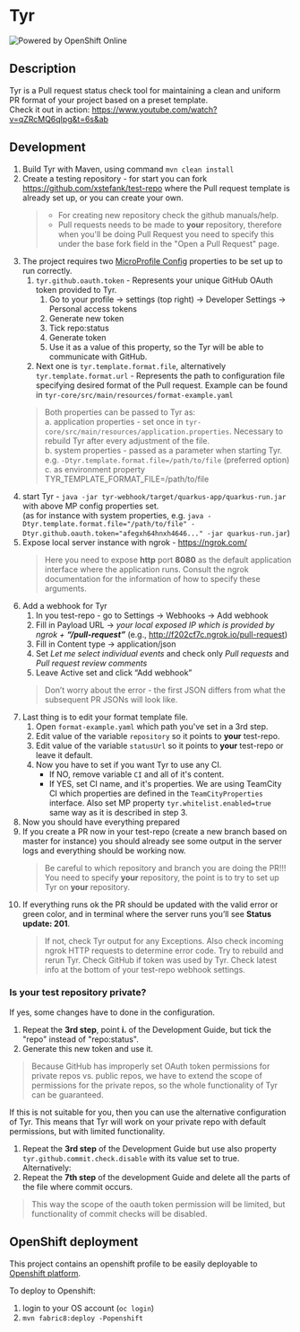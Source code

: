 # Tyr 

![Powered by OpenShift Online](https://www.openshift.com/images/logos/powered_by_openshift.png)

## Description 

Tyr is a Pull request status check tool for maintaining a clean and uniform PR format of your project based on a preset template.\
Check it out in action: https://www.youtube.com/watch?v=qZRcMQ6qIpg&t=6s&ab

## Development

1. Build Tyr with Maven, using command `mvn clean install`
1. Create a testing repository - for start you can fork 
https://github.com/xstefank/test-repo where the Pull request template is already set up, or 
you can create your own.
    > - For creating new repository check the github manuals/help.
    > - Pull requests needs to be made to **your** repository, therefore when you'll be doing Pull Request you need to specify this 
    under the base fork field in the "Open a Pull Request" page.
1. The project requires two [MicroProfile Config](https://github.com/eclipse/microprofile-config/blob/master/spec/src/main/asciidoc/microprofile-config-spec.asciidoc) properties to be set up to run correctly.  
    1. `tyr.github.oauth.token` - Represents your unique GitHub OAuth token provided to Tyr.  
        1. Go to your profile -> settings (top right) -> Developer Settings -> Personal access tokens  
        1. Generate new token
        1. Tick repo:status
        1. Generate token
        1. Use it as a value of this property, so the Tyr will be able to communicate with GitHub.
   2. Next one is `tyr.template.format.file`, alternatively `tyr.template.format.url` - Represents the path to configuration file specifying desired format of the Pull request. Example can be found in `tyr-core/src/main/resources/format-example.yaml`
    > Both properties can be passed to Tyr as:\
        a. application properties - set once in `tyr-core/src/main/resources/application.properties`. Necessary to rebuild Tyr after every adjustment of the file.\
        b. system properties - passed as a parameter when starting Tyr. e.g. `-Dtyr.template.format.file=/path/to/file` (preferred option)\
        c. as environment property TYR_TEMPLATE_FORMAT_FILE=/path/to/file
1. start Tyr - `java -jar tyr-webhook/target/quarkus-app/quarkus-run.jar
   ` with above MP config properties set.\
   (as for instance with system properties, e.g. `java -Dtyr.template.format.file="/path/to/file" -Dtyr.github.oauth.token="afegxh64hnxh4646..." -jar quarkus-run.jar`)
1. Expose local server instance with ngrok - https://ngrok.com/
    > Here you need to expose **http** port **8080** as the default application
    interface where the application runs. Consult the ngrok documentation for the
    information of how to specify these arguments.
1. Add a webhook for Tyr
    1. In you test-repo - go to Settings -> Webhooks -> Add webhook
    1. Fill in Payload URL -> *your local exposed IP which is provided by 
    ngrok + **“/pull-request”*** (e.g., http://f202cf7c.ngrok.io/pull-request)
    1. Fill in Content type -> application/json
    1. Set *Let me select individual events* and check only *Pull requests* 
    and *Pull request review comments*
    1. Leave Active set and click “Add webhook”
    > Don’t worry about the error - the first JSON differs from what the 
    subsequent PR JSONs will look like.
1. Last thing is to edit your format template file.  
    1. Open `format-example.yaml` which path you've set in a 3rd step.
    1. Edit value of the variable `repository` so it points to __your__ test-repo.
    1. Edit value of the variable `statusUrl` so it points to __your__ test-repo or leave it default.
    1. Now you have to set if you want Tyr to use any CI. 
       * If NO, remove variable `CI` and all of it's content.
       * If YES, set CI name, and it's properties. We are using TeamCity CI which properties are defined in the `TeamCityProperties` interface. Also set MP property `tyr.whitelist.enabled=true` same way as it is described in step 3.
1. Now you should have everything prepared
1. If you create a PR now in your test-repo (create a new branch based on master for instance) 
you should already see some output in the server logs and everything should be working now.
    > Be careful to which repository and branch you are doing the PR!!! 
    You need to specify **your** repository, the point is to try to set up Tyr 
    on **your** repository.
1. If everything runs ok the PR should be updated with the valid error or 
green color, and in terminal where the server runs you’ll see
**Status update: 201**. 
   > If not, check Tyr output for any Exceptions. Also check incoming ngrok HTTP requests to determine error code. Try to rebuild and rerun Tyr. Check GitHub if token was used by Tyr. Check latest info at the bottom of your test-repo webhook settings.

### Is your test repository private?
If yes, some changes have to done in the configuration.  

1. Repeat the **3rd step**, point **i.** of the Development Guide, but tick the "repo" instead of "repo:status".
1. Generate this new token and use it.
> Because GitHub has improperly set OAuth token permissions for private repos vs. public repos, we have to extend the scope of permissions for the private repos, so the whole functionality of Tyr can be guaranteed.

If this is not suitable for you, then you can use the alternative configuration of Tyr. 
This means that Tyr will work on your private repo with default permissions, but with limited functionality.

1. Repeat the **3rd step** of the Development Guide but use also property `tyr.github.commit.check.disable` with its value set to true.   
Alternatively:
1. Repeat the **7th step** of the development Guide and delete all the parts of the file where commit occurs.
> This way the scope of the oauth token permission will be limited, but functionality of commit checks will be disabled.

## OpenShift deployment

This project contains an openshift profile to be easily deployable to
[Openshift platform](https://www.openshift.com/). 

To deploy to Openshift:

1. login to your OS account (`oc login`)
1. `mvn fabric8:deploy -Popenshift`
